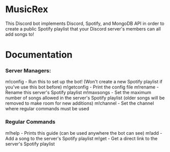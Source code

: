 # MusicRex
This Discord bot implements Discord, Spotify, and MongoDB API in order to create a public Spotify playlist that your Discord server's members can all add songs to!

# Documentation
### Server Managers:
m!config - Run this to set up the bot! (Won't create a new Spotify playlist if you've use this bot before)
m!getconfig - Print the config file
m!rename - Rename this server's Spotify playlist
m!maxsongs - Set the maximum number of songs allowed in the server's Spotify playlist (older songs will be removed to make room for new additions)
m!channel - Set the channel where regular commands must be used
### Regular Commands
m!help - Prints this guide (can be used anywhere the bot can see)
m!add <Spotify Track Link> - Add a song to the server's Spotify playlist
m!get - Get a direct link to the server's Spotify playlist
